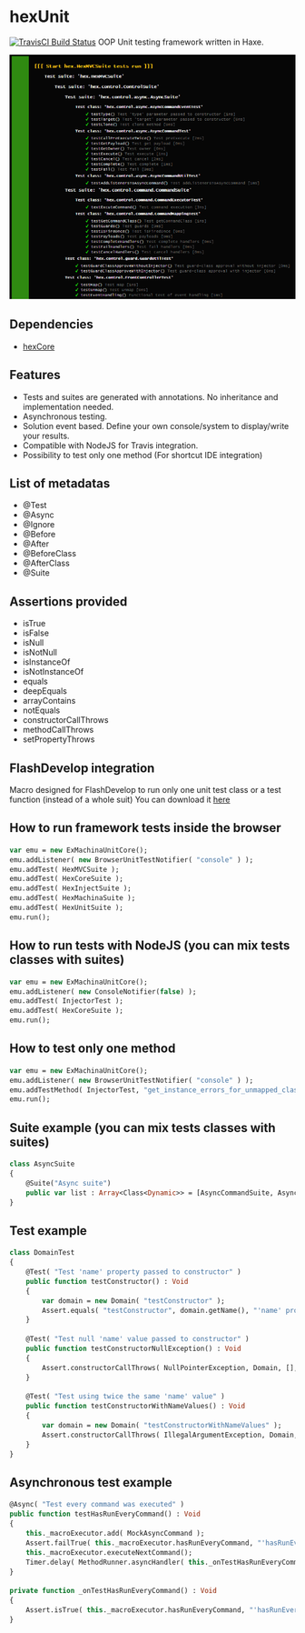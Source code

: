 # hexUnit
[![TravisCI Build Status](https://travis-ci.org/DoclerLabs/hexUnit.svg?branch=master)](https://travis-ci.org/DoclerLabs/hexUnit)
OOP Unit testing framework written in Haxe.

![alt tag](https://github.com/DoclerLabs/hexUnit/blob/master/hexunit.png)


## Dependencies

* [hexCore](https://github.com/DoclerLabs/hexCore)

	
## Features

- Tests and suites are generated with annotations. No inheritance and implementation needed.
- Asynchronous testing.
- Solution event based. Define your own console/system to display/write your results.
- Compatible with NodeJS for Travis integration.
- Possibility to test only one method (For shortcut IDE integration)


## List of metadatas
- @Test
- @Async
- @Ignore
- @Before
- @After
- @BeforeClass
- @AfterClass
- @Suite


## Assertions provided

- isTrue
- isFalse
- isNull
- isNotNull
- isInstanceOf
- isNotInstanceOf
- equals
- deepEquals
- arrayContains
- notEquals
- constructorCallThrows
- methodCallThrows
- setPropertyThrows


## FlashDevelop integration
Macro designed for FlashDevelop to run only one unit test class or a test function (instead of a whole suit)
You can download it [here](https://github.com/DoclerLabs/hex3rdPartyTools/tree/master/utilities/unittest/FlashDevelopMacro) 


## How to run framework tests inside the browser
```haxe
var emu = new ExMachinaUnitCore();
emu.addListener( new BrowserUnitTestNotifier( "console" ) );
emu.addTest( HexMVCSuite );
emu.addTest( HexCoreSuite );
emu.addTest( HexInjectSuite );
emu.addTest( HexMachinaSuite );
emu.addTest( HexUnitSuite );
emu.run();
```


## How to run tests with NodeJS (you can mix tests classes with suites)
```haxe
var emu = new ExMachinaUnitCore();
emu.addListener( new ConsoleNotifier(false) );
emu.addTest( InjectorTest );
emu.addTest( HexCoreSuite );
emu.run();
```


## How to test only one method
```haxe
var emu = new ExMachinaUnitCore();
emu.addListener( new BrowserUnitTestNotifier( "console" ) );
emu.addTestMethod( InjectorTest, "get_instance_errors_for_unmapped_class" );
emu.run();
```


## Suite example (you can mix tests classes with suites)
```haxe
class AsyncSuite
{
	@Suite("Async suite")
    public var list : Array<Class<Dynamic>> = [AsyncCommandSuite, AsyncCommandTest];
}
```


## Test example
```haxe
class DomainTest
{
    @Test( "Test 'name' property passed to constructor" )
    public function testConstructor() : Void
    {
        var domain = new Domain( "testConstructor" );
        Assert.equals( "testConstructor", domain.getName(), "'name' property should be the same passed to constructor" );
    }

    @Test( "Test null 'name' value passed to constructor" )
    public function testConstructorNullException() : Void
    {
        Assert.constructorCallThrows( NullPointerException, Domain, [], "" );
    }

    @Test( "Test using twice the same 'name' value" )
    public function testConstructorWithNameValues() : Void
    {
        var domain = new Domain( "testConstructorWithNameValues" );
        Assert.constructorCallThrows( IllegalArgumentException, Domain, ["testConstructorWithNameValues"], "" );
    }
}
```


## Asynchronous test example
```haxe
@Async( "Test every command was executed" )
public function testHasRunEveryCommand() : Void
{
	this._macroExecutor.add( MockAsyncCommand );
	Assert.failTrue( this._macroExecutor.hasRunEveryCommand, "'hasRunEveryCommand' should return false" );
	this._macroExecutor.executeNextCommand();
	Timer.delay( MethodRunner.asyncHandler( this._onTestHasRunEveryCommand ), 100 );
}

private function _onTestHasRunEveryCommand() : Void
{
	Assert.isTrue( this._macroExecutor.hasRunEveryCommand, "'hasRunEveryCommand' should return true" );
}
```